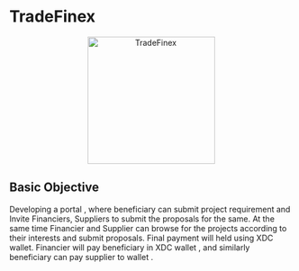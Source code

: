 # TradeFinex
<p align="center">
  <img src="https://www.tradefinex.org/assets/images/icon/logo.png" alt="TradeFinex" width="226">
  <br>
</p>

Basic Objective
----------------
Developing a portal , where beneficiary can submit project requirement and Invite
Financiers, Suppliers to submit the proposals for the same. At the same time Financier and
Supplier can browse for the projects according to their interests and submit proposals. Final
payment will held using XDC wallet. Financier will pay beneficiary in XDC wallet , and
similarly beneficiary can pay supplier to wallet .


